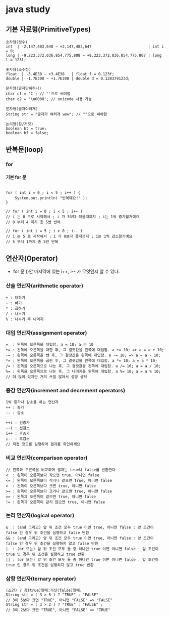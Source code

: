 # java study

## 기본 자료형(PrimitiveTypes)

```
숫자형(정수)
int  | -2,147,483,648 ~ +2,147,483,647                         | int i = 0;
long | -9,223,372,036,854,775,808 ~ +9,223,372,036,854,775,807 | long l = 123l;

숫자형(소수점)
float  | -3.4E38 ~ +3.4E38   | float f = 0.123f;
double | -1.7E308 ~ +1.7E308 | double d = 0.128379123d;
```

```
문자형(글자단하혀나)
char c1 = 'C'; // ''으로 써야함
char c2 = '\u0000'; // unicode 사용 가능

문자형(글자여러개)
String str = "글자가 여러개 wow"; // ""으로 써야함
```

```
논리형(참/거짓)
boolean bt = true;
boolean bf = false;
```

## 반복문(loop)

### for

#### 기본 for 문

```

for ( int i = 0 ; i < 5 ; i++ ) {
    System.out.println( "반복돼요!" );
}

// for ( int i = 0 ; i < 5 ; i++ ) 
// i 는 0 으로 시작해서 ; i 가 5보다 작을때까지 ; i는 1씩 증가할거예요
// 0 부터 4 까지 총 5번 반복

// for ( int i = 5 ; i > 0 ; i-- ) 
// i 는 5 로 시작해서 ; i 가 0보다 클때까지 ; i는 1씩 감소할거예요
// 5 부터 1까지 총 5번 반복
```

## 연산자(Operator)

* for 문 ()안 마지막에 있는 i++, i-- 가 무엇인지 알 수 있다.

### 산술 연산자(arithmetic operator)

```
+ : 더하기
- : 빼기
* : 곱하기
/ : 나누기
% : 나누기 후 나머지
```

### 대입 연산자(assignment operator)
```
=  : 왼쪽에 오른쪽을 대입함. a = 10; a 는 10
+= : 왼쪽에 오른쪽을 더한 후, 그 결괏값을 왼쪽에 대입함. a += 10; => a = a + 10;
-= : 왼쪽에 오른쪽을 뺀 후, 그 결괏값을 왼쪽에 대입함. a -= 10; => a = a - 10;
*= : 왼쪽에 오른쪽을 곱한 후, 그 결괏값을 왼쪽에 대입함. a *= 10; a = a * 10;
/= : 왼쪽을 오른쪽으로 나눈 후, 그 결괏값을 왼쪽에 대입함. a /= 10; a = a / 10;
%= : 왼쪽을 오른쪽으로 나눈 후, 그 나머지를 왼쪽에 대입함. a %= 10; a = a % 10;
// 더 많이 있지만 거의 쓰질 않아서 설명 생략
```

### 증감 연산자(increment and decrement operators)
```
1씩 증가나 감소를 하는 연산자
++ : 증가
-- : 감소

++i : 선증가 
--i : 선감소
i++ : 후증가
i-- : 후감소
// 직접 코드를 실행하며 결과를 확인하세요
```

### 비교 연산자(comparison operator)
```
// 왼쪽과 오른쪽을 비교하며 결과는 true나 false를 반환한다
<  : 왼쪽이 오른쪽보다 작으면 true, 아니면 false
<= : 왼쪽이 오른쪽보다 작거나 같으면 true, 아니면 false
>  : 왼쪽이 오른쪽보다 크면 true, 아니면 false
>= : 왼쪽이 오른쪽보다 크거나 같으면 true, 아니면 false
== : 왼쪽과 오른쪽이 같으면 true, 아니면 false
!= : 왼쪽과 오른쪽이 같지 않으면 true, 아니면 false
```

### 논리 연산자(logical operator)
```
&  : (and 그리고) 앞 뒤 조건 모두 true 이면 true, 아니면 false : 앞 조건이 false 인 경우 뒤 조건을 실행하고 false 반환
&& : (and 그리고) 앞 뒤 조건 모두 true 이면 true, 아니면 false : 앞 조건이 false 인 경우 뒤 조건을 실행하지 않고 false 반환
|  : (or 또는) 앞 뒤 조건 모두 둘 중 하나만 true 이면 아니면 false : 앞 조건이 true 인 경우 뒤 조건을 실행하고 true 반환
|| : (or 또는) 앞 뒤 조건 모두 둘 중 하나만 true 이면 아니면 false : 앞 조건이 true 인 경우 뒤 조건을 실행하지 않고 true 반환
```

### 삼항 연산자(ternary operator)
```
(조건) ? 참(true)일때:거짓(false)일때;
String str = ( 3 > 5 ) ? "TRUE" : "FALSE"
// 3이 5보다 크면 "TRUE", 아니면 "FALSE" => "FALSE"
String str = ( 3 > 2 ) ? "TRUE" : "FALSE" ;
// 3이 2보다 크면 "TRUE", 아니면 "FALSE" => "TRUE"
```
